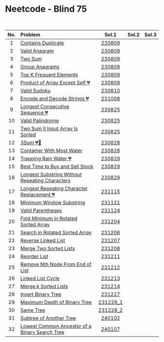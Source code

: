 # Neetcode - Blind 75

<br>

|No.|Problem|Sol.1|Sol.2|Sol.3|
|:-:|:------|:---:|:---:|:---:|
| 1|[Contains Duplicate](images/230809_01.png)|[230809](230809_01.py)|||
| 2|[Valid Anagram](https://leetcode.com/problems/valid-anagram/)|[230809](230809_02.py)|||
| 3|[Two Sum](https://leetcode.com/problems/two-sum/)|[230809](230809_03.py)|||
| 4|[Group Anagrams](https://leetcode.com/problems/group-anagrams/)|[230809](230809_04.py)|||
| 5|[Top K Frequent Elements](https://leetcode.com/problems/top-k-frequent-elements/)|[230809](230809_05.py)|||
| 6|[Product of Array Except Self :broken_heart:](https://leetcode.com/problems/product-of-array-except-self/)|[230809](230809_06.py)|||
| 7|[Valid Sudoku](https://leetcode.com/problems/valid-sudoku/)|[230810](230810_01.py)|||
| 8|[Encode and Decode Strings :broken_heart:](https://leetcode.com/problems/encode-and-decode-strings/)|[231008](231008_01.py)|||
| 9|[Longest Consecutive Sequence :broken_heart:](https://leetcode.com/problems/longest-consecutive-sequence/)|[230825](230825_01.py)|||
|10|[Valid Palindrome](https://leetcode.com/problems/valid-palindrome/)|[230825](230825_02.py)|||
|11|[Two Sum II Input Array Is Sorted](https://leetcode.com/problems/two-sum-ii-input-array-is-sorted/submissions/)|[230825](230825_03.py)|||
|12|[3Sum :broken_heart::hammer:](https://leetcode.com/problems/3sum/description/)|[230828](230828_01.py)|||
|13|[Container With Most Water](https://leetcode.com/problems/container-with-most-water/description/)|[230828](230828_02.py)|||
|14|[Trapping Rain Water :broken_heart:](https://leetcode.com/problems/trapping-rain-water/description/)|[230829](230829_01.py)|||
|15|[Best Time to Buy and Sell Stock](https://leetcode.com/problems/best-time-to-buy-and-sell-stock/submissions/)|[230829](230829_02.py)|||
|16|[Longest Substring Without Repeating Characters](https://leetcode.com/problems/longest-substring-without-repeating-characters/description/)|[230829](230829_03.py)|||
|17|[Longest Repeating Character Replacement :broken_heart:](https://leetcode.com/problems/longest-repeating-character-replacement/)|[231115](231115.py)|||
|18|[Minimum Window Substring](https://leetcode.com/problems/minimum-window-substring/)|[231121](231121.py)|||
|19|[Valid Parentheses](https://leetcode.com/problems/valid-parentheses/)|[231124](231124.py)|||
|20|[Find Minimum in Rotated Sorted Array](https://leetcode.com/problems/find-minimum-in-rotated-sorted-array/)|[231204](231204.py)|||
|21|[Search in Rotated Sorted Array](https://leetcode.com/problems/search-in-rotated-sorted-array/)|[231206](231206.py)|||
|22|[Reverse Linked List](https://leetcode.com/problems/reverse-linked-list/)|[231207](231207.py)|||
|23|[Merge Two Sorted Lists](https://leetcode.com/problems/merge-two-sorted-lists/)|[231208](231208.py)|||
|24|[Reorder List](https://leetcode.com/problems/reorder-list/)|[231211](231211.py)|||
|25|[Remove Nth Node From End of List](https://leetcode.com/problems/remove-nth-node-from-end-of-list/)|[231212](231212.py)|||
|26|[Linked List Cycle](https://leetcode.com/problems/linked-list-cycle/)|[231213](231213.py)|||
|27|[Merge k Sorted Lists](https://leetcode.com/problems/merge-k-sorted-lists/)|[231214](231214.py)|||
|28|[Invert Binary Tree](https://leetcode.com/problems/invert-binary-tree/)|[231227](231227.py)|||
|29|[Maximum Depth of Binary Tree](https://leetcode.com/problems/maximum-depth-of-binary-tree/)|[231228_1](231228_1.py)|||
|30|[Same Tree](https://leetcode.com/problems/same-tree/)|[231228_2](231228_2.py)|||
|31|[Subtree of Another Tree](https://leetcode.com/problems/subtree-of-another-tree/)|[240102](240102.py)|||
|32|[Lowest Common Ancestor of a Binary Search Tree](images/240107.png)|[240107](240107.py)|||